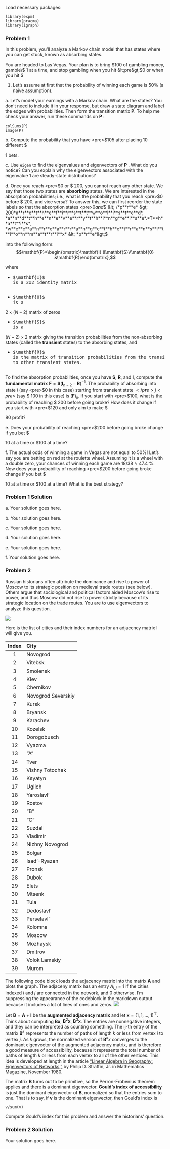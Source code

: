 Load necessary packages:

    library(expm)
    library(pracma)
    library(igraph)

### Problem 1

In this problem, you’ll analyze a Markov chain model that has states
where you can get stuck, known as absorbing states.

You are headed to Las Vegas. Your plan is to bring $100 of gambling money, gamble\$ 1 at a time, and stop gambling when you hit &lt;pre&gt;$0 or when you
hit $
</pre>

1.  Let’s assume at first that the probability of winning each game is
    50% (a naive assumption).

a\. Let’s model your earnings with a Markov chain. What are the states?
You don’t need to include it in your response, but draw a state diagram
and label the edges with probabilities. Then form the transition matrix $\mathbf{P}$. To help me check your answer, run these commands on $\mathbf{P}$
:

    colSums(P)
    image(P)

b\. Compute the probability that you have &lt;pre&gt;$105 after placing
10 different $
</pre>

1 bets.

c\. Use `eigen` to find the eigenvalues and eigenvectors of $\mathbf{P}$
. What do you notice? Can you explain why the eigenvectors associated
with the eigenvalue 1 are steady-state distributions?

d\. Once you reach &lt;pre&gt;$0 or $
</pre>
200, you cannot reach any other state. We say that those two states are
**absorbing** states. We are interested in the absorption probabilities;
i.e., what is the probability that you reach &lt;pre&gt;$0 before $
</pre>
200, and vice versa? To answer this, we can first reorder the state
labels so that the absorption states
&lt;pre&gt;0*a**n**d*$ &lt; /*p**r**e* &gt; 200*a**r**e**t**h**e**f**i**r**s**t**t**w**o**l**i**s**t**e**d*, *a**n**d**t**h**e**n**e**v**e**r**y**t**h**i**n**g**e**l**s**e*.*T**h**a**t**i**s*, *w**e**c**a**n**r**e**a**r**r**a**n**g**e**t**h**e**t**r**a**n**s**i**t**i**o**n**m**a**t**r**i**x* &lt; *p**r**e*&gt;$
</pre>

into the following form:
 $$\mathbf{P}=\begin{bmatrix}\mathbf{I} &\mathbf{S}\\\mathbf{0}  &\mathbf{R}\end{bmatrix},$$
</pre>

where

-   <pre>$\mathbf{I}$
    is a 2x2 identity matrix

-   <pre>$\mathbf{0}$
    is a
 $2\times (N-2)$
    matrix of zeros

-   <pre>$\mathbf{S}$
    is a
 $(N-2)\times 2$
    matrix giving the transition probabilities from the non-absorbing
    states (called the **transient** states) to the absorbing states,
    and

-   <pre>$\mathbf{R}$
    is the matrix of transition probabilities from the transient states
    to other transient states.

To find the absorption probabilities, once you have $\mathbf{S}$, $\mathbf{R}$, and $\mathbf{I}$, compute the **fundamental matrix** $\mathbf{F} =\mathbf{S}(\mathbf{I}_{n-2} -\mathbf{R})^{-1}$. The probability of absorbing into state $i$ (say &lt;pre&gt;$0 in this case) starting from transient state
 &lt; /*p**r**e* &gt; *j* &lt; *p**r**e*&gt; (say $
</pre>
100 in this case) is $(\mathbf{F})_{ij}$. If you start with &lt;pre&gt;$100, what is the probability of reaching
$
</pre>
200 before going broke? How does it change if you start with
&lt;pre&gt;$120 and only aim to make $
</pre>

80 profit?

e\. Does your probability of reaching &lt;pre&gt;$200 before going broke
change if you bet $
</pre>

10 at a time or $100 at a time?

f\. The actual odds of winning a game in Vegas are not equal to 50%!
Let’s say you are betting on red at the roulette wheel. Assuming it is a
wheel with a double zero, your chances of winning each game are $18/38\approx 47.4$ %. Now does your probability of reaching &lt;pre&gt;$200 before going
broke change if you bet $
</pre>

10 at a time or $100 at a time? What is the best strategy?

### Problem 1 Solution

a\. Your solution goes here.

b\. Your solution goes here.

c\. Your solution goes here.

d\. Your solution goes here.

e\. Your solution goes here.

f\. Your solution goes here.

### Problem 2

Russian historians often attribute the dominance and rise to power of
Moscow to its strategic position on medieval trade routes (see below).
Others argue that sociological and political factors aided Moscow’s rise
to power, and thus Moscow did not rise to power strictly because of its
strategic location on the trade routes. You are to use eigenvectors to
analyze this question.

![](route.png)

Here is the list of cities and their index numbers for an adjacency
matrix I will give you.

<table>
<thead>
<tr class="header">
<th style="text-align: center;">Index</th>
<th style="text-align: left;">City</th>
</tr>
</thead>
<tbody>
<tr class="odd">
<td style="text-align: center;">1</td>
<td style="text-align: left;">Novogrod</td>
</tr>
<tr class="even">
<td style="text-align: center;">2</td>
<td style="text-align: left;">Vitebsk</td>
</tr>
<tr class="odd">
<td style="text-align: center;">3</td>
<td style="text-align: left;">Smolensk</td>
</tr>
<tr class="even">
<td style="text-align: center;">4</td>
<td style="text-align: left;">Kiev</td>
</tr>
<tr class="odd">
<td style="text-align: center;">5</td>
<td style="text-align: left;">Chernikov</td>
</tr>
<tr class="even">
<td style="text-align: center;">6</td>
<td style="text-align: left;">Novogrod Severskiy</td>
</tr>
<tr class="odd">
<td style="text-align: center;">7</td>
<td style="text-align: left;">Kursk</td>
</tr>
<tr class="even">
<td style="text-align: center;">8</td>
<td style="text-align: left;">Bryansk</td>
</tr>
<tr class="odd">
<td style="text-align: center;">9</td>
<td style="text-align: left;">Karachev</td>
</tr>
<tr class="even">
<td style="text-align: center;">10</td>
<td style="text-align: left;">Kozelsk</td>
</tr>
<tr class="odd">
<td style="text-align: center;">11</td>
<td style="text-align: left;">Dorogobusch</td>
</tr>
<tr class="even">
<td style="text-align: center;">12</td>
<td style="text-align: left;">Vyazma</td>
</tr>
<tr class="odd">
<td style="text-align: center;">13</td>
<td style="text-align: left;">“A”</td>
</tr>
<tr class="even">
<td style="text-align: center;">14</td>
<td style="text-align: left;">Tver</td>
</tr>
<tr class="odd">
<td style="text-align: center;">15</td>
<td style="text-align: left;">Vishny Totochek</td>
</tr>
<tr class="even">
<td style="text-align: center;">16</td>
<td style="text-align: left;">Ksyatyn</td>
</tr>
<tr class="odd">
<td style="text-align: center;">17</td>
<td style="text-align: left;">Uglich</td>
</tr>
<tr class="even">
<td style="text-align: center;">18</td>
<td style="text-align: left;">Yaroslavl’</td>
</tr>
<tr class="odd">
<td style="text-align: center;">19</td>
<td style="text-align: left;">Rostov</td>
</tr>
<tr class="even">
<td style="text-align: center;">20</td>
<td style="text-align: left;">“B”</td>
</tr>
<tr class="odd">
<td style="text-align: center;">21</td>
<td style="text-align: left;">“C”</td>
</tr>
<tr class="even">
<td style="text-align: center;">22</td>
<td style="text-align: left;">Suzdal</td>
</tr>
<tr class="odd">
<td style="text-align: center;">23</td>
<td style="text-align: left;">Vladimir</td>
</tr>
<tr class="even">
<td style="text-align: center;">24</td>
<td style="text-align: left;">Nizhny Novogrod</td>
</tr>
<tr class="odd">
<td style="text-align: center;">25</td>
<td style="text-align: left;">Bolgar</td>
</tr>
<tr class="even">
<td style="text-align: center;">26</td>
<td style="text-align: left;">Isad’-Ryazan</td>
</tr>
<tr class="odd">
<td style="text-align: center;">27</td>
<td style="text-align: left;">Pronsk</td>
</tr>
<tr class="even">
<td style="text-align: center;">28</td>
<td style="text-align: left;">Dubok</td>
</tr>
<tr class="odd">
<td style="text-align: center;">29</td>
<td style="text-align: left;">Elets</td>
</tr>
<tr class="even">
<td style="text-align: center;">30</td>
<td style="text-align: left;">Mtsenk</td>
</tr>
<tr class="odd">
<td style="text-align: center;">31</td>
<td style="text-align: left;">Tula</td>
</tr>
<tr class="even">
<td style="text-align: center;">32</td>
<td style="text-align: left;">Dedoslavl’</td>
</tr>
<tr class="odd">
<td style="text-align: center;">33</td>
<td style="text-align: left;">Perselavl’</td>
</tr>
<tr class="even">
<td style="text-align: center;">34</td>
<td style="text-align: left;">Kolomna</td>
</tr>
<tr class="odd">
<td style="text-align: center;">35</td>
<td style="text-align: left;">Moscow</td>
</tr>
<tr class="even">
<td style="text-align: center;">36</td>
<td style="text-align: left;">Mozhaysk</td>
</tr>
<tr class="odd">
<td style="text-align: center;">37</td>
<td style="text-align: left;">Dmitrov</td>
</tr>
<tr class="even">
<td style="text-align: center;">38</td>
<td style="text-align: left;">Volok Lamskiy</td>
</tr>
<tr class="odd">
<td style="text-align: center;">39</td>
<td style="text-align: left;">Murom</td>
</tr>
</tbody>
</table>

The following code block loads the adjacency matrix into the matrix $\mathbf{A}$ and plots the graph. The adjaceny matrix has an entry $A_{i,j}=1$ if the cities indexed $i$ and $j$ are connected in the network, and $0$
otherwise. I’m suppressing the appearance of the codeblock in the
markdown output because it includes a lot of lines of ones and zeros.
![](Pset-Eigenvalues-II_deleteme_files/figure-markdown_strict/unnamed-chunk-30-1.png)

Let $\mathbf{B}=\mathbf{A}+\mathbf{I}$ be the **augmented adjacency matrix** and let $\mathbf{x}=(1,1,\ldots,1)^{\top}$. Think about computing $\mathbf{B}\mathbf{x}$, $\mathbf{B}^2\mathbf{x}$, $\mathbf{B}^3\mathbf{x}$. The entries are nonnegative integers, and they can be interpreted as
counting something. The ij-th entry of the matrix $\mathbf{B}^k$ represents the number of paths of length $k$ or less from vertex $i$ to vertex $j$. As $k$ grows, the normalized version of $\mathbf{B}^k x$ converges to the dominant eigenvector of the augmented adjacency matrix,
and is therefore a good measure of accessibility, because it represents
the total number of paths of length $k$
or less from each vertex to all of the other vertices. This idea is
developed at length in the article [“Linear Algebra in Geography:
Eigenvectors of
Networks,”](http://www.jstor.org/stable/2689388?seq=1#page_scan_tab_contents)
by Philip D. Straffin, Jr. in Mathematics Magazine, November 1980.

The matrix $\mathbf{B}$ turns out to be primitive, so the Perron-Frobenius theorem applies and
there is a dominant eigenvector. **Gould’s index of accessibility** is
just the dominant eigenvector of $\mathbf{B}$, normalized so that the entries sum to one. That is to say, if $\mathbf{v}$
is the dominant eigenvector, then Gould’s index is

    v/sum(v)

Compute Gould’s index for this problem and answer the historians’
question.

### Problem 2 Solution

Your solution goes here.
